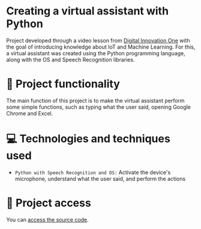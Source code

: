 # Creating a virtual assistant with Python
Project developed through a video lesson from [Digital Innovation One](https://www.dio.me/) with the goal of introducing knowledge about IoT and Machine Learning. For this, a virtual assistant was created using the Python programming language, along with the OS and Speech Recognition libraries.

# 🔨 Project functionality
The main function of this project is to make the virtual assistant perform some simple functions, such as typing what the user said, opening Google Chrome and Excel.

# 💻 Technologies and techniques used 
* `Python with Speech Recognition and OS:` Activate the device's microphone, understand what the user said, and perform the actions

# 📁 Project access
You can [access the source code](https://github.com/ArturColen/VirtualAssistant/).
